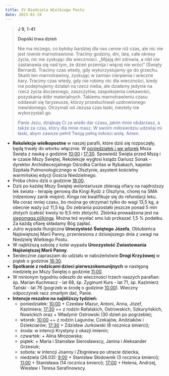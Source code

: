 ```yaml
---
title: IV Niedziela Wielkiego Postu
date: 2023-03-19
---
```


> **J 9, 1-41**
>
> **Dopóki trwa dzień**
>
> Nie ma niczego, co byłoby bardziej dla nas cenne niż czas, ale nic nie jest równie marnotrawione. Tracimy godziny, dni, lata, całe okresy życia, nic nie zyskując dla wieczności. „Mijają dni zdrowia, a nikt nie zastanawia się nad tym, że dzień przemija i więcej nie wróci” (Święty Bernard). Tracimy czas wtedy, gdy wykorzystujemy go do grzechu. Skarb ten marnotrawimy, zyskując w zamian cierpienia i wieczne kary. Tracimy czas wtedy, gdy nie robimy nic dla wieczności, kiedy nie podejmujemy działań na rzecz nieba, ale działamy jedynie na rzecz życia doczesnego, zaszczytów, zaspokojenia ciekawości, pozyskania dóbr materialnych. Takiemu marnotrawieniu czasu oddawali się faryzeusze, którzy przesłuchiwali uzdrowionego niewidomego. Otrzymali od Jezusa czas łaski, niestety nie wykorzystali go.
>
> <span style="color: #666699;">Panie Jezu, dziękuję Ci za wielki dar czasu, jakim mnie obdarzasz, a także za czas, który dla mnie masz. W swoim miłosierdziu udzielaj mi łaski, abym zawsze pełnił Twoją pełną miłości wolę. Amen.
> &nbsp;

- **Rekolekcje wielkopostne** w naszej parafii, które dziś się rozpoczęły, będą trwały do wtorku włącznie.  W <u>poniedziałek i we wtorek</u> Msza Święta z nauką o godzinie <u>10:00</u> i <u>17:30</u>. Spowiedź Święta przed Mszą i w czasie Mszy Świętej. Rekolekcje wygłosi ksiądz Dariusz Sonak - dyrektor Archidiecezjalnego Ośrodka Caritas w Rybakach, kapelan Szpitala Pulmonologicznego w Olsztynie, asystent kościelny warmińskiej edycji Gościa Niedzielnego.
- Próba chóru dziś o godzinie <u>18:00</u>.
- Dziś po każdej Mszy Świętej wolontariusze zbierają ofiary na najdroższy lek świata - terapię genową dla Kingi Rydz z Olsztyna, chorej na SMA (rdzeniowy zanik mięśni). Kinga nie kwalifikuje się do refundacji leku. Ma coraz mniej czasu, bo można go otrzymać tylko do wagi 13,5 kg, a obecnie waży już 11,5 kg. Do zebrania pozostało jeszcze ponad 5 mln złotych (całość kwoty to 9,5 mln złotych). Zbiórka prowadzona jest na [siepomaga.pl/kinga](https://siepomaga.pl/kinga). Można też wysłać sms lub przkazać 1,5 % podatku. Za każdą ofiarę składamy Bóg zapłać.
- Jutro wypada liturgiczna **Uroczystość Świętego Józefa**, Oblubieńca Najświętszej Marii Panny, przeniesiona z dzisiejszego dnia z uwagi na Niedzielę Wielkiego Postu.
- W najbliższą sobotę z kolei wypada **Uroczystość Zwiastowania Najświętszej Marii Panny**.
- Serdecznie zapraszam do udziału w nabożeństwie **Drogi Krzyżowej** w piątek o godzinie <u>16:30</u>.
- **Spotkanie z rodzicami dzieci pierwszokomunijnych** w następną niedzielę po Mszy Świętej o godzinie <u>11:00</u>.
- W minionym tygodniu odeszło do wieczności trzech naszych parafian: śp. Marian Kuchmacz - lat 68, śp. Zygmunt Kurs - lat 71, śp. Kazimierz Tański - lat 76 (pogrzeb w środę o godzinie <u>10:00</u>). Wieczny odpoczynek racz zmarłym dać, Panie.
- **Intencje mszalne na najbliższy tydzień:**
  - poniedziałek: <u>10:00</u> + Czesław Mazur, Antoni, Anna, Józef, Kazimiera; <u>17:30</u> ++ z rodzin Rafalskich, Ostrowskich, Szkuryńskich, Nowickich oraz + Władymir Ostrowski (30 dzień po pogrzebie);
  - wtorek: <u>10:00</u> ++ z rodzin Lagunów, Czekajów, Andziaków i Dziekciarów; <u>17:30</u> + Zdzisław Jurkowski (6 rocznica śmierci);
  - środa: w intencji Krystyny z okazji imienin;
  - czwartek: + Alina Mrozowska;
  - piątek: + Maria i Stanisław Sierosławscy, Janina i Aleksander Grzesiuk;
  - sobota: w intencji Joanny i Zbigniewa po utracie dziecka,
  - niedziela (26.03): <u>9:00</u> + Stanisław Słodownik (3 rocznica śmierci); <u>11:00</u> + Stanisława (14 rocznica śmierci); <u>17:00</u> + Helena, Andrzej, Wiesław i Teresa Serafinowscy.

